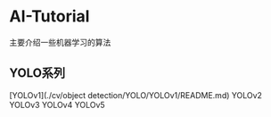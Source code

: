 # AI-Tutorial
主要介绍一些机器学习的算法

## YOLO系列
[YOLOv1](./cv/object detection/YOLO/YOLOv1/README.md)
YOLOv2
YOLOv3
YOLOv4
YOLOv5



